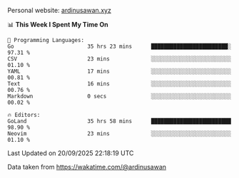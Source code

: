 Personal website: [ardinusawan.xyz](https://ardinusawan.xyz)

<!--START_SECTION:waka-->
📊 **This Week I Spent My Time On** 

```text
💬 Programming Languages: 
Go                       35 hrs 23 mins      ████████████████████████░   97.31 % 
CSV                      23 mins             ░░░░░░░░░░░░░░░░░░░░░░░░░   01.10 % 
YAML                     17 mins             ░░░░░░░░░░░░░░░░░░░░░░░░░   00.81 % 
Text                     16 mins             ░░░░░░░░░░░░░░░░░░░░░░░░░   00.76 % 
Markdown                 0 secs              ░░░░░░░░░░░░░░░░░░░░░░░░░   00.02 % 

🔥 Editors: 
GoLand                   35 hrs 58 mins      █████████████████████████   98.90 % 
Neovim                   23 mins             ░░░░░░░░░░░░░░░░░░░░░░░░░   01.10 % 
```


 Last Updated on 20/09/2025 22:18:19 UTC
<!--END_SECTION:waka-->
Data taken from https://wakatime.com/@ardinusawan
